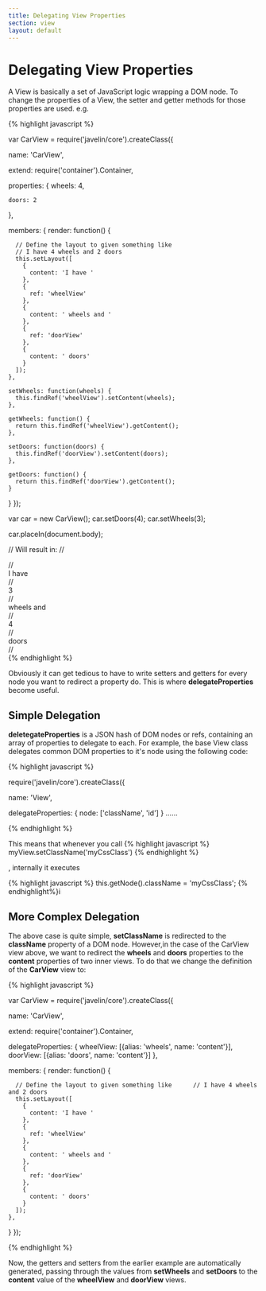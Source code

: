 ```yaml
---
title: Delegating View Properties
section: view
layout: default
---
```


<h1>Delegating View Properties</h1>

A View is basically a set of JavaScript logic wrapping a DOM node.  To change the properties of a View, the setter and getter methods for those properties are used.  e.g.

{% highlight javascript %}

var CarView = require('javelin/core').createClass({

  name: 'CarView',

  extend: require('container').Container,

  properties: {
    wheels: 4,

    doors: 2
  },

  members: {
    render: function() {

      // Define the layout to given something like
      // I have 4 wheels and 2 doors
      this.setLayout([
        {
          content: 'I have '
        },
        {
          ref: 'wheelView'
        },
        {
          content: ' wheels and '
        },
        {
          ref: 'doorView'
        },
        {
          content: ' doors'
        }
      ]);
    },

    setWheels: function(wheels) {
      this.findRef('wheelView').setContent(wheels);
    },

    getWheels: function() {
      return this.findRef('wheelView').getContent();
    },

    setDoors: function(doors) {
      this.findRef('doorView').setContent(doors);
    },

    getDoors: function() {
      return this.findRef('doorView').getContent();
    }
  }
});

var car = new CarView();
car.setDoors(4);
car.setWheels(3);

car.placeIn(document.body);

// Will result in:
//<div>
//  <div>I have </div>
//  <div>3</div>
//  <div> wheels and </div>
//  <div>4</div>
//  <div> doors</div>
//</div>
{% endhighlight %}

<p>
Obviously it can get tedious to have to write setters and getters for every node you want to redirect a property do. This is where <b>delegateProperties</b> become useful.
</p>

<h2>Simple Delegation</h2>

<p>
<b>deletegateProperties</b> is a JSON hash of DOM nodes or refs, containing an array of properties to delegate to each.  For example, the base View class delegates common DOM properties to it's node using the following code:
</p>

{% highlight javascript %}

require('javelin/core').createClass({

  name: 'View',

  delegateProperties: {
    node: ['className', 'id']
  }
 ......

{% endhighlight %}

This means that whenever you call 
{% highlight javascript %}
myView.setClassName('myCssClass')
{% endhighlight %}

, internally it executes

{% highlight javascript %}
  this.getNode().className = 'myCssClass';
{% endhighlight%}i

<h2>More Complex Delegation</h2>
<p>
The above case is quite simple, <b>setClassName</b> is redirected to the <b>className</b> property of a DOM node.  However,in the case of the CarView view above, we want to redirect the <b>wheels</b> and <b>doors</b> properties to the <b>content</b> properties of two inner views.  To do that we change the definition of the <b>CarView</b> view to:
</p>

{% highlight javascript %}

var CarView = require('javelin/core').createClass({

  name: 'CarView',

  extend: require('container').Container,

  delegateProperties: {
    wheelView: [{alias: 'wheels', name: 'content'}],
    doorView: [{alias: 'doors', name: 'content'}]
  },

  members: {
    render: function() {

      // Define the layout to given something like      // I have 4 wheels and 2 doors
      this.setLayout([
        {
          content: 'I have '
        },
        {
          ref: 'wheelView'
        },
        {
          content: ' wheels and '
        },
        {
          ref: 'doorView'
        },
        {
          content: ' doors'
        }
      ]);
    },
  }
});

{% endhighlight %}

<p>
Now, the getters and setters from the earlier example are automatically generated, passing through the values from <b>setWheels</b> and <b>setDoors</b> to the <b>content</b> value of the <b>wheelView</b> and <b>doorView</b> views.
</p>
